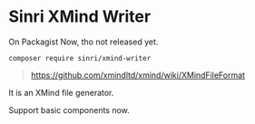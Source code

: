 # Sinri XMind Writer

On Packagist Now, tho not released yet.

`composer require sinri/xmind-writer`

> https://github.com/xmindltd/xmind/wiki/XMindFileFormat

It is an XMind file generator.

Support basic components now.